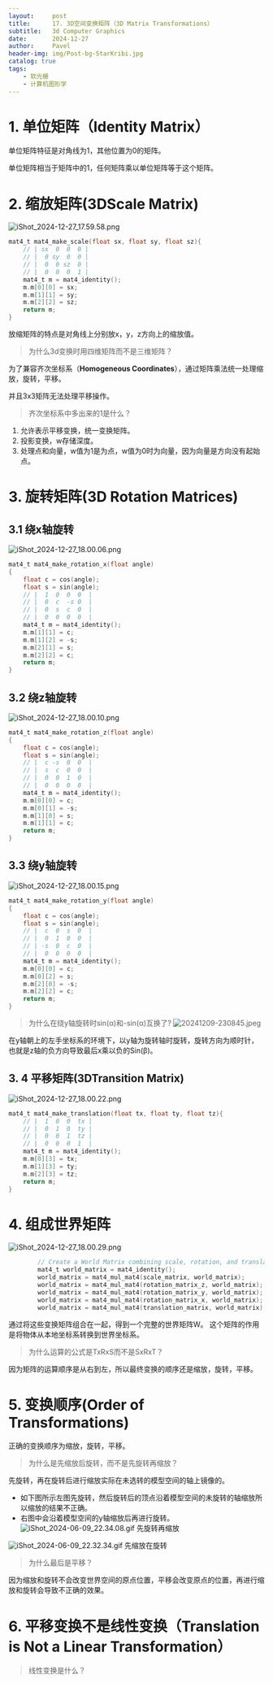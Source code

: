 ```yaml
---
layout:     post
title:      17. 3D空间变换矩阵（3D Matrix Transformations）
subtitle:   3d Computer Graphics
date:       2024-12-27
author:     Pavel
header-img: img/Post-bg-StarKribi.jpg
catalog: true
tags:
    - 软光栅
    - 计算机图形学
---
```


# 1. 单位矩阵（Identity Matrix）

单位矩阵特征是对角线为1，其他位置为0的矩阵。

单位矩阵相当于矩阵中的1，任何矩阵乘以单位矩阵等于这个矩阵。

# 2. 缩放矩阵(3DScale Matrix)

![iShot_2024-12-27_17.59.58.png](https://pavelblog-images-1333471781.cos.ap-shanghai.myqcloud.com/undefined20241227180231244.png?imageSlim)

```c
mat4_t mat4_make_scale(float sx, float sy, float sz){
    // | sx  0  0  0 |
    // |  0 sy  0  0 |
    // |  0  0 sz  0 |
    // |  0  0  0  1 |
    mat4_t m = mat4_identity();
    m.m[0][0] = sx;
    m.m[1][1] = sy;
    m.m[2][2] = sz;
    return m;
}
```

放缩矩阵的特点是对角线上分别放x，y，z方向上的缩放值。

> 为什么3d变换时用四维矩阵而不是三维矩阵？

为了兼容齐次坐标系（**Homogeneous Coordinates**），通过矩阵乘法统一处理缩放，旋转，平移。

并且3x3矩阵无法处理平移操作。

> 齐次坐标系中多出来的1是什么？

1. 允许表示平移变换，统一变换矩阵。
2. 投影变换，w存储深度。
3. 处理点和向量，w值为1是为点，w值为0时为向量，因为向量是方向没有起始点。

# 3. 旋转矩阵(3D Rotation Matrices)

## 3.1 绕x轴旋转
![iShot_2024-12-27_18.00.06.png](https://pavelblog-images-1333471781.cos.ap-shanghai.myqcloud.com/undefined20241227180307273.png?imageSlim)
```c
mat4_t mat4_make_rotation_x(float angle)
{
    float c = cos(angle);
    float s = sin(angle);
    // |  1  0  0  0  |
    // |  0  c  -s 0  |
    // |  0  s  c  0  |
    // |  0  0  0  0  |
    mat4_t m = mat4_identity();
    m.m[1][1] = c;
    m.m[1][2] = -s;
    m.m[2][1] = s;
    m.m[2][2] = c;
    return m;
}
```

## 3.2 绕z轴旋转
![iShot_2024-12-27_18.00.10.png](https://pavelblog-images-1333471781.cos.ap-shanghai.myqcloud.com/undefined20241227180324778.png?imageSlim)

```c
mat4_t mat4_make_rotation_z(float angle)
{
    float c = cos(angle);
    float s = sin(angle);
    // |  c -s  0  0  |
    // |  s  c  0  0  |
    // |  0  0  1  0  |
    // |  0  0  0  0  |
    mat4_t m = mat4_identity();
    m.m[0][0] = c;
    m.m[0][1] = -s;
    m.m[1][0] = s;
    m.m[1][1] = c;
    return m;
}
```

## 3.3 绕y轴旋转
![iShot_2024-12-27_18.00.15.png](https://pavelblog-images-1333471781.cos.ap-shanghai.myqcloud.com/undefined20241227180340306.png?imageSlim)
```c
mat4_t mat4_make_rotation_y(float angle)
{
    float c = cos(angle);
    float s = sin(angle);
    // |  c  0  s  0  |
    // |  0  1  0  0  |
    // | -s  0  c  0  |
    // |  0  0  0  0  |
    mat4_t m = mat4_identity();
    m.m[0][0] = c;
    m.m[0][2] = s;
    m.m[2][0] = -s;
    m.m[2][2] = c;
    return m;
}
```

> 为什么在绕y轴旋转时sin(α)和-sin(α)互换了?
![20241209-230845.jpeg](https://pavelblog-images-1333471781.cos.ap-shanghai.myqcloud.com/undefined20241227175728858.jpeg?imageSlim)



在y轴朝上的左手坐标系的环境下，以y轴为旋转轴时旋转，旋转方向为顺时针，也就是z轴的负方向导致最后x乘以负的Sin(β)。

## 3. 4 平移矩阵(3DTransition Matrix)
![iShot_2024-12-27_18.00.22.png](https://pavelblog-images-1333471781.cos.ap-shanghai.myqcloud.com/undefined20241227180359203.png?imageSlim)
```c
mat4_t mat4_make_translation(float tx, float ty, float tz){
    // |  1  0  0  tx |
    // |  0  1  0  ty |
    // |  0  0  1  tz |
    // |  0  0  0  1  |
    mat4_t m = mat4_identity();
    m.m[0][3] = tx;
    m.m[1][3] = ty;
    m.m[2][3] = tz;
    return m;
}
```

# 4. 组成世界矩阵
![iShot_2024-12-27_18.00.29.png](https://pavelblog-images-1333471781.cos.ap-shanghai.myqcloud.com/undefined20241227180419926.png?imageSlim)
```c
        // Create a World Matrix combining scale, rotation, and translation matrices
        mat4_t world_matrix = mat4_identity();
        world_matrix = mat4_mul_mat4(scale_matrix, world_matrix);
        world_matrix = mat4_mul_mat4(rotation_matrix_z, world_matrix);
        world_matrix = mat4_mul_mat4(rotation_matrix_y, world_matrix);
        world_matrix = mat4_mul_mat4(rotation_matrix_x, world_matrix);
        world_matrix = mat4_mul_mat4(translation_matrix, world_matrix);
```
通过将这些变换矩阵组合在一起，得到一个完整的世界矩阵W。
这个矩阵的作用是将物体从本地坐标系转换到世界坐标系。

> 为什么运算的公式是TxRxS而不是SxRxT？

因为矩阵的运算顺序是从右到左，所以最终变换的顺序还是缩放，旋转，平移。

# 5. 变换顺序(Order of Transformations)

正确的变换顺序为缩放，旋转，平移。

> 为什么是先缩放后旋转，而不是先旋转再缩放？

先旋转，再在旋转后进行缩放实际在未选转的模型空间的轴上镜像的。

- 如下图所示左图先旋转，然后旋转后的顶点沿着模型空间的未旋转的轴缩放所以缩放的结果不正确。
- 右图中会沿着模型空间的y轴缩放后再进行旋转。
![iShot_2024-06-09_22.34.08.gif](https://pavelblog-images-1333471781.cos.ap-shanghai.myqcloud.com/undefined20241227175830032.gif?imageSlim)
先旋转再缩放

![iShot_2024-06-09_22.32.34.gif](https://pavelblog-images-1333471781.cos.ap-shanghai.myqcloud.com/undefined20241227175850904.gif?imageSlim)
先缩放在旋转

> 为什么最后是平移？

因为缩放和旋转不会改变世界空间的原点位置，平移会改变原点的位置，再进行缩放和旋转会导致不正确的效果。

# 6. 平移变换不是线性变换（Translation is Not a Linear Transformation）

> 线性变换是什么？

